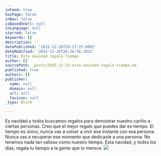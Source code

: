 ```yaml
---
inFeed: true
hasPage: false
inNav: false
isBasedOnUrl: null
inLanguage: null
starred: false
keywords: []
description: ''
datePublished: '2015-12-26T20:27:25.609Z'
dateModified: '2015-12-26T20:26:58.102Z'
title: Esta navidad regala tiempo
author: []
sourcePath: _posts/2015-12-23-esta-navidad-regala-tiempo.md
published: true
authors: []
publisher:
  name: null
  domain: null
  url: null
  favicon: null
_type: Blurb

---
```

Es navidad y todos buscamos regalos para demostrar nuestro cariño a ciertas personas. Creo que el mejor regalo que puedes dar es tiempo. El tiempo es único, nunca vas a volver a vivir ese instante con esa persona. Nunca vas a recuperar ese momento que dedicaste a una persona. No tenemos nada tan valioso como nuestro tiempo. Esta navidad, y todos los días, regala tu tiempo a la gente que lo merece.
![](https://the-grid-user-content.s3-us-west-2.amazonaws.com/6d118e53-4be9-4e3a-836c-b87a685e004d.jpg)